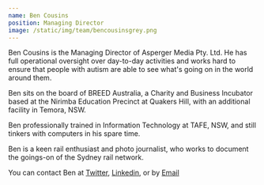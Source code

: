```yaml
---
name: Ben Cousins
position: Managing Director
image: /static/img/team/bencousinsgrey.png
---
```

Ben Cousins is the Managing Director of Asperger Media Pty. Ltd. He has full operational oversight over day-to-day activities and works hard to ensure that people with autism are able to see what's going on in the world around them. 

Ben sits on the board of BREED Australia, a Charity and Business Incubator based at the Nirimba Education Precinct at Quakers Hill, with an additional facility in Temora, NSW. 

Ben professionally trained in Information Technology at TAFE, NSW, and still tinkers with computers in his spare time.

Ben is a keen rail enthusiast and photo journalist, who works to document the goings-on of the Sydney rail network. 

You can contact Ben at <a href="//twitter.com/bdc8495" target="_new">Twitter</a>, <a href="https://www.linkedin.com/in/altbencousins/" target="_new">Linkedin</a>, 
or by <a href="mailto:hello@asperger.media">Email</a>